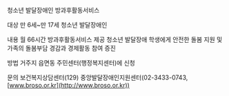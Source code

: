 청소년 발달장애인 방과후활동서비스

대상
만 6세~만 17세 청소년 발달장애인

내용
월 66시간 방과후활동서비스 제공
청소년 발달장애 학생에게 안전한 돌봄 지원 및 가족의 돌봄부담 경감과 경제활동 참여 증진

방법
거주지 읍면동 주민센터(행정복지센터)에 신청

문의
보건복지상담센터(129)
중앙발달장애인지원센터(02-3433-0743, [www.broso.or.kr](http://www.broso.or.kr))
